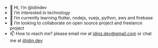 - 👋 Hi, I’m @idindev
- 👀 I’m interested in technology
- 🌱 I’m currently learning flutter, nodejs, vuejs, python, aws and firebase
- 💞️ I’m looking to collaborate on open source project and freelance project
- 📫 How to reach me? please email me at idinz.dev@gmail.com or chat me at <a href="https://www.instagram.com/idin.dev">@idin.dev</a>

<!---
idindev/idindev is a ✨ special ✨ repository because its `README.md` (this file) appears on your GitHub profile.
You can click the Preview link to take a look at your changes.
--->

